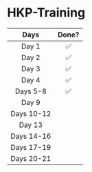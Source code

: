 # HKP-Training
| Days       | Done? |
|:------------:|:-------:|
| Day 1      |   ✅    |
| Day 2      |   ✅    |
| Day 3      |   ✅    |
| Day 4      |   ✅    |
| Days 5-8   |   ✅    |
| Day 9      |       |
| Days 10-12 |       |
| Day 13     |       |
| Days 14-16 |       |
| Days 17-19 |       |
| Days 20-21 |       |

